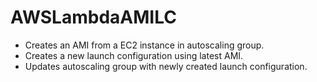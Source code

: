 # AWSLambdaAMILC

- Creates an AMI from a EC2 instance in autoscaling group.
- Creates a new launch configuration using latest AMI.
- Updates autoscaling group with newly created launch configuration.

